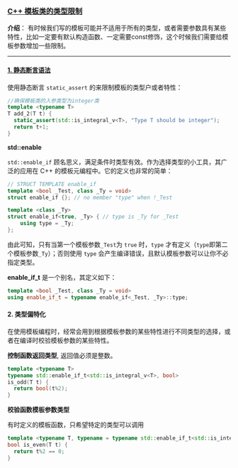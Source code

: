 ### [C++ 模板类的类型限制](#)
 **介绍**： 有时候我们写的模板可能并不适用于所有的类型，或者需要参数具有某些特性，比如一定要有默认构造函数、一定需要const修饰，这个时候我们需要给模板参数增加一些限制。

-----

#### [1. 静态断言语法](#) 

使用静态断言 `static_assert` 的来限制模板的类型户或者特性：

```cpp
//确保模板类的入参类型为integer类
template <typename T>
T add_2(T t) {
  static_assert(std::is_integral_v<T>, "Type T should be integer");
  return t+1;
}
```

**std::enable**

`std::enable_if` 顾名思义，满足条件时类型有效。作为选择类型的小工具，其广泛的应用在 C++ 的模板元编程中。它的定义也非常的简单：

```cpp
// STRUCT TEMPLATE enable_if
template <bool _Test, class _Ty = void>
struct enable_if {}; // no member "type" when !_Test

template <class _Ty>
struct enable_if<true, _Ty> { // type is _Ty for _Test
    using type = _Ty;
};
```

由此可知，只有当第一个模板参数`_Test`为 `true` 时，`type` 才有定义（`type`即第二个模板参数`_Ty`）；否则使用 `type` 会产生编译错误，且默认模板参数可以让你不必指定类型。



**enable_if_t** 是一个别名，其定义如下：

```cpp
template <bool _Test, class _Ty = void>
using enable_if_t = typename enable_if<_Test, _Ty>::type;
```





#### 2. 类型偏特化

在使用模板编程时，经常会用到根据模板参数的某些特性进行不同类型的选择，或者在编译时校验模板参数的某些特性。

**控制函数返回类型**, 返回值必须是整数。

```cpp
template <typename T>
typename std::enable_if_t<std::is_integral_v<T>, bool>
is_odd(T t) {
  return bool(t%2);
}
```

**校验函数模板参数类型**

有时定义的模板函数，只希望特定的类型可以调用

```cpp
template <typename T, typename = typename std::enable_if_t<std::is_integral_v<T>>>
bool is_even(T t) {
  return t%2 == 0;
}
```

